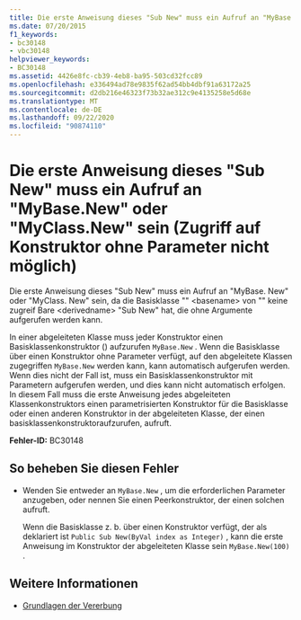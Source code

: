 ```yaml
---
title: Die erste Anweisung dieses "Sub New" muss ein Aufruf an "MyBase.New" oder "MyClass.New" sein (Zugriff auf Konstruktor ohne Parameter nicht möglich)
ms.date: 07/20/2015
f1_keywords:
- bc30148
- vbc30148
helpviewer_keywords:
- BC30148
ms.assetid: 4426e8fc-cb39-4eb8-ba95-503cd32fcc89
ms.openlocfilehash: e336494ad78e9835f62ad54bb4dbf91a63172a25
ms.sourcegitcommit: d2db216e46323f73b32ae312c9e4135258e5d68e
ms.translationtype: MT
ms.contentlocale: de-DE
ms.lasthandoff: 09/22/2020
ms.locfileid: "90874110"
---
```

# <a name="first-statement-of-this-sub-new-must-be-a-call-to-mybasenew-or-myclassnew-no-accessible-constructor-without-parameters"></a>Die erste Anweisung dieses "Sub New" muss ein Aufruf an "MyBase.New" oder "MyClass.New" sein (Zugriff auf Konstruktor ohne Parameter nicht möglich)

Die erste Anweisung dieses "Sub New" muss ein Aufruf an "MyBase. New" oder "MyClass. New" sein, da die Basisklasse "" \<basename> von "" keine zugreif Bare \<derivedname> "Sub New" hat, die ohne Argumente aufgerufen werden kann.  
  
 In einer abgeleiteten Klasse muss jeder Konstruktor einen Basisklassenkonstruktor () aufzurufen `MyBase.New` . Wenn die Basisklasse über einen Konstruktor ohne Parameter verfügt, auf den abgeleitete Klassen zugegriffen `MyBase.New` werden kann, kann automatisch aufgerufen werden. Wenn dies nicht der Fall ist, muss ein Basisklassenkonstruktor mit Parametern aufgerufen werden, und dies kann nicht automatisch erfolgen. In diesem Fall muss die erste Anweisung jedes abgeleiteten Klassenkonstruktors einen parametrisierten Konstruktor für die Basisklasse oder einen anderen Konstruktor in der abgeleiteten Klasse, der einen basisklassenkonstruktoraufzurufen, aufruft.  
  
 **Fehler-ID:** BC30148  
  
## <a name="to-correct-this-error"></a>So beheben Sie diesen Fehler  
  
- Wenden Sie entweder an `MyBase.New` , um die erforderlichen Parameter anzugeben, oder nennen Sie einen Peerkonstruktor, der einen solchen aufruft.  
  
     Wenn die Basisklasse z. b. über einen Konstruktor verfügt, der als deklariert ist `Public Sub New(ByVal index as Integer)` , kann die erste Anweisung im Konstruktor der abgeleiteten Klasse sein `MyBase.New(100)` .  
  
## <a name="see-also"></a>Weitere Informationen

- [Grundlagen der Vererbung](../../programming-guide/language-features/objects-and-classes/inheritance-basics.md)

